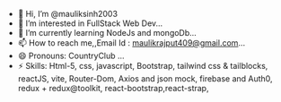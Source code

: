 - 👋 Hi, I’m @mauliksinh2003
- 👀 I’m interested in FullStack Web Dev...
- 🌱 I’m currently learning NodeJs and mongoDb...
- 📫 How to reach me,,Email Id : maulikrajput409@gmail.com...
- 😄 Pronouns: CountryClub ...
- ⚡ Skills: Html-5, css, javascript, Bootstrap, tailwind css & tailblocks, reactJS, vite, Router-Dom, Axios and json mock, firebase and Auth0, redux + redux@toolkit, react-bootstrap,react-strap,   

<!---
mauliksinh2003/mauliksinh2003 is a ✨ special ✨ repository because its `README.md` (this file) appears on your GitHub profile.
You can click the Preview link to take a look at your changes.
--->
